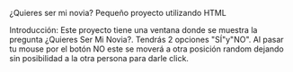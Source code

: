 ¿Quieres ser mi novia?
Pequeño proyecto utilizando HTML

Introducción:
Este proyecto tiene una ventana donde se muestra la pregunta ¿Quieres Ser Mi Novia?. Tendrás 2 opciones "SÍ"y"NO". Al pasar tu mouse por el botón NO este se moverá a otra posición random dejando sin posibilidad a la otra persona para darle click.
